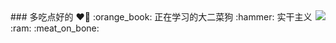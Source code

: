 <img align="right" src="https://github-readme-stats.vercel.app/api?username=chocookie7&show_icons=true&icon_color=CE1D2D&text_color=718096&bg_color=ffffff&hide_title=true" />
### 多吃点好的 ❤👋
:orange_book: 正在学习的大二菜狗
:hammer: 实干主义
:ram: 
:meat_on_bone: 
